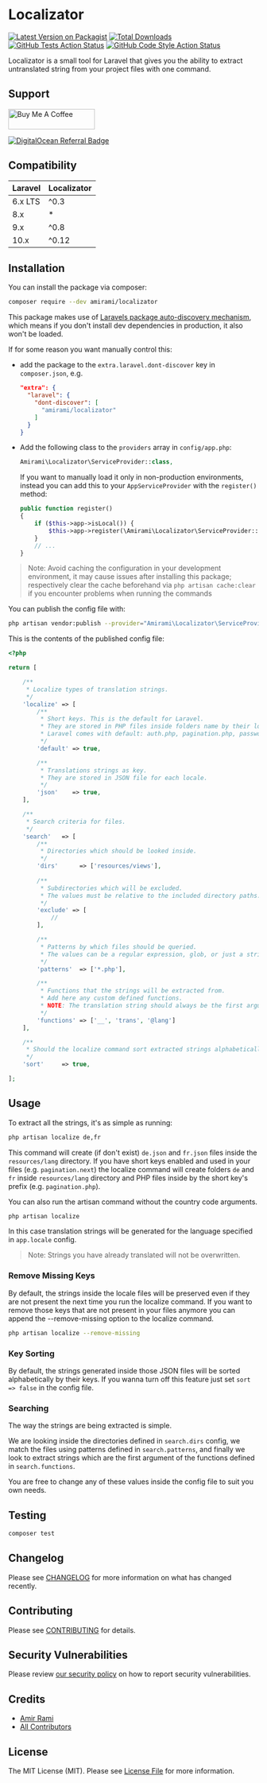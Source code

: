 # Localizator

[![Latest Version on Packagist](https://img.shields.io/packagist/v/amirami/localizator.svg?style=flat-square)](https://packagist.org/packages/amirami/localizator)
[![Total Downloads](https://img.shields.io/packagist/dt/amirami/localizator.svg?style=flat-square)](https://packagist.org/packages/amirami/localizator)
[![GitHub Tests Action Status](https://img.shields.io/github/actions/workflow/status/amiranagram/localizator/tests.yml?style=flat-square)](https://github.com/amiranagram/localizator/actions?query=workflow%3Atests+branch%3Amaster)
[![GitHub Code Style Action Status](https://img.shields.io/github/actions/workflow/status/amiranagram/localizator/php-cs-fixer.yml?label=code%20style&style=flat-square)](https://github.com/amiranagram/localizator/actions?query=workflow%3A"Check+%26+fix+styling"+branch%3Amaster)

Localizator is a small tool for Laravel that gives you the ability to extract untranslated string from your project files with one command.

## Support

<a href="https://www.buymeacoffee.com/amirami" target="_blank"><img src="https://cdn.buymeacoffee.com/buttons/default-orange.png" alt="Buy Me A Coffee" height="41" width="174"></a>

[![DigitalOcean Referral Badge](https://web-platforms.sfo2.digitaloceanspaces.com/WWW/Badge%203.svg)](https://www.digitalocean.com/?refcode=f38828dd20f8&utm_campaign=Referral_Invite&utm_medium=Referral_Program&utm_source=badge)

## Compatibility

| Laravel | Localizator |
|---------|-------------|
| 6.x LTS | ^0.3        |
| 8.x     | *           |
| 9.x     | ^0.8        |
| 10.x    | ^0.12       |

## Installation

You can install the package via composer:

```bash
composer require --dev amirami/localizator
```

This package makes use of [Laravels package auto-discovery mechanism](https://medium.com/@taylorotwell/package-auto-discovery-in-laravel-5-5-ea9e3ab20518), which means if you don't install dev dependencies in production, it also won't be loaded.

If for some reason you want manually control this:
- add the package to the `extra.laravel.dont-discover` key in `composer.json`, e.g.
  ```json
  "extra": {
    "laravel": {
      "dont-discover": [
        "amirami/localizator"
      ]
    }
  }
  ```
- Add the following class to the `providers` array in `config/app.php`:
  ```php
  Amirami\Localizator\ServiceProvider::class,
  ```
  If you want to manually load it only in non-production environments, instead you can add this to your `AppServiceProvider` with the `register()` method:
  ```php
  public function register()
  {
      if ($this->app->isLocal()) {
          $this->app->register(\Amirami\Localizator\ServiceProvider::class);
      }
      // ...
  }
  ```

> Note: Avoid caching the configuration in your development environment, it may cause issues after installing this package; respectively clear the cache beforehand via `php artisan cache:clear` if you encounter problems when running the commands

You can publish the config file with:
```bash
php artisan vendor:publish --provider="Amirami\Localizator\ServiceProvider" --tag="config"
```

This is the contents of the published config file:

```php
<?php

return [

    /**
     * Localize types of translation strings.
     */
    'localize' => [
        /**
         * Short keys. This is the default for Laravel.
         * They are stored in PHP files inside folders name by their locale code.
         * Laravel comes with default: auth.php, pagination.php, passwords.php and validation.php
         */
        'default' => true,

        /**
         * Translations strings as key.
         * They are stored in JSON file for each locale.
         */
        'json'    => true,
    ],

    /**
     * Search criteria for files.
     */
    'search'   => [
        /**
         * Directories which should be looked inside.
         */
        'dirs'      => ['resources/views'],
        
        /**
         * Subdirectories which will be excluded.
         * The values must be relative to the included directory paths.
         */
        'exclude' => [
            //
        ],

        /**
         * Patterns by which files should be queried.
         * The values can be a regular expression, glob, or just a string.
         */
        'patterns'  => ['*.php'],

        /**
         * Functions that the strings will be extracted from.
         * Add here any custom defined functions.
         * NOTE: The translation string should always be the first argument.
         */
        'functions' => ['__', 'trans', '@lang']
    ],

    /**
     * Should the localize command sort extracted strings alphabetically?
     */
    'sort'     => true,

];

```

## Usage

To extract all the strings, it's as simple as running:

``` bash
php artisan localize de,fr
```

This command will create (if don't exist) `de.json` and `fr.json` files inside the `resources/lang` directory.
If you have short keys enabled and used in your files (e.g. `pagination.next`) the localize command will create folders `de` and `fr` inside `resources/lang` directory and PHP files inside by the short key's prefix (e.g. `pagination.php`).

You can also run the artisan command without the country code arguments.

``` bash
php artisan localize
```

In this case translation strings will be generated for the language specified in `app.locale` config.

> Note: Strings you have already translated will not be overwritten.

### Remove Missing Keys

By default, the strings inside the locale files will be preserved even if they are not present the next time you run the localize command.
If you want to remove those keys that are not present in your files anymore you can append the --remove-missing option to the localize command.
``` bash
php artisan localize --remove-missing
```
### Key Sorting

By default, the strings generated inside those JSON files will be sorted alphabetically by their keys.
If you wanna turn off this feature just set `sort => false` in the config file.

### Searching

The way the strings are being extracted is simple.

We are looking inside the directories defined in `search.dirs` config, we match the files using patterns defined in `search.patterns`, and finally we look to extract strings
 which are the first argument of the functions defined in `search.functions`.
 
You are free to change any of these values inside the config file to suit you own needs.

## Testing

``` bash
composer test
```

## Changelog

Please see [CHANGELOG](CHANGELOG.md) for more information on what has changed recently.

## Contributing

Please see [CONTRIBUTING](.github/CONTRIBUTING.md) for details.

## Security Vulnerabilities

Please review [our security policy](../../security/policy) on how to report security vulnerabilities.

## Credits

- [Amir Rami](https://github.com/amiranagram)
- [All Contributors](../../contributors)

## License

The MIT License (MIT). Please see [License File](LICENSE.md) for more information.
